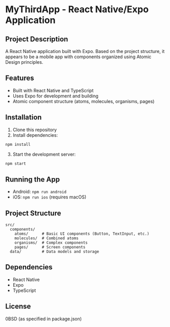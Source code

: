 # MyThirdApp - React Native/Expo Application

## Project Description
A React Native application built with Expo. Based on the project structure, it appears to be a mobile app with components organized using Atomic Design principles.

## Features
- Built with React Native and TypeScript
- Uses Expo for development and building
- Atomic component structure (atoms, molecules, organisms, pages)

## Installation
1. Clone this repository
2. Install dependencies:
```bash
npm install
```
3. Start the development server:
```bash
npm start
```

## Running the App
- Android: `npm run android`
- iOS: `npm run ios` (requires macOS)

## Project Structure
```
src/
  components/
    atoms/      # Basic UI components (Button, TextInput, etc.)
    molecules/  # Combined atoms
    organisms/  # Complex components
    pages/      # Screen components
  data/         # Data models and storage
```

## Dependencies
- React Native
- Expo
- TypeScript

## License
0BSD (as specified in package.json)
